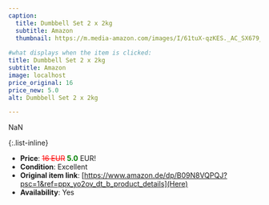 ```yaml
---
caption:
  title: Dumbbell Set 2 x 2kg
  subtitle: Amazon
  thumbnail: https://m.media-amazon.com/images/I/61tuX-qzKES._AC_SX679_.jpg
  
#what displays when the item is clicked:
title: Dumbbell Set 2 x 2kg
subtitle: Amazon
image: localhost
price_original: 16
price_new: 5.0
alt: Dumbbell Set 2 x 2kg

---
```

NaN

{:.list-inline} 
- **Price**: <span style="color:red"><del>16 EUR</del></span> <span style="color:green">**5.0**</span> EUR!
- **Condition**: Excellent
- **Original item link**: [https://www.amazon.de/dp/B09N8VQPQJ?psc=1&ref=ppx_yo2ov_dt_b_product_details](Here)
- **Availability**: Yes
